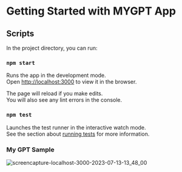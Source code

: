 # Getting Started with MYGPT App


## Scripts

In the project directory, you can run:

### `npm start`

Runs the app in the development mode.\
Open [http://localhost:3000](http://localhost:3000) to view it in the browser.

The page will reload if you make edits.\
You will also see any lint errors in the console.

### `npm test`

Launches the test runner in the interactive watch mode.\
See the section about [running tests](https://facebook.github.io/create-react-app/docs/running-tests) for more information.

### My GPT Sample

![screencapture-localhost-3000-2023-07-13-13_48_00](https://github.com/himanshu-sagar/mygpt/assets/49094337/55868672-615a-40b3-93f4-37aea54aae88)
